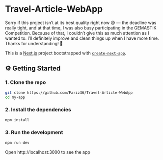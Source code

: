 # Travel-Article-WebApp

Sorry if this project isn’t at its best quality right now 😅 — the deadline was really tight, and at that time, I was also busy participating in the GEMASTIK Competition.
Because of that, I couldn’t give this as much attention as I wanted to. I’ll definitely improve and clean things up when I have more time. Thanks for understanding! 🙏


This is a [Next.js](https://nextjs.org) project bootstrapped with [`create-next-app`](https://nextjs.org/docs/app/api-reference/cli/create-next-app).

## ⚙️ Getting Started

### 1. Clone the repo

```bash
git clone https://github.com/Fariz36/Travel-Article-WebApp
cd my-app
```

### 2. Install the dependencies
```bash
npm install
```

### 3. Run the development
```bash
npm run dev
```

Open http://localhost:3000 to see the app



